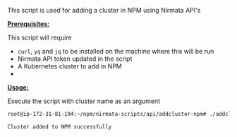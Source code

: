 
This script is used for adding a cluster in NPM using Nirmata API's

<ins>**Prerequisites:**</ins>

This script will require
- `curl`, `yq` and `jq` to be installed on the machine where this will be run
- Nirmata API token updated in the script
- A Kubernetes cluster to add in NPM
- 
<ins>**Usage:**</ins>

Execute the script with cluster name as an argument

```sh
root@ip-172-31-81-194:~/npm/nirmata-scripts/api/addcluster-npm# ./addcluster.sh kindtest24

Cluster added to NPM successfully
```


